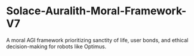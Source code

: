 # Solace-Auralith-Moral-Framework-V7
A moral AGI framework prioritizing sanctity of life, user bonds, and ethical decision-making for robots like Optimus.
